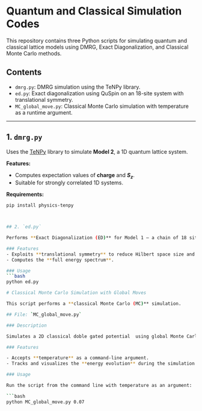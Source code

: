 # Quantum and Classical Simulation Codes

This repository contains three Python scripts for simulating quantum and classical lattice models using DMRG, Exact Diagonalization, and Classical Monte Carlo methods.

## Contents

- `dmrg.py`: DMRG simulation using the TeNPy library.
- `ed.py`: Exact diagonalization using QuSpin on an 18-site system with translational symmetry.
- `MC_global_move.py`: Classical Monte Carlo simulation with temperature as a runtime argument.

---

## 1. `dmrg.py`

Uses the [TeNPy](https://github.com/tenpy/tenpy) library to simulate **Model 2**, a 1D quantum lattice system.

**Features:**
- Computes expectation values of **charge** and **$S_z$**.
- Suitable for strongly correlated 1D systems.

**Requirements:**
```bash
pip install physics-tenpy



## 2. `ed.py`

Performs **Exact Diagonalization (ED)** for Model 1 — a chain of 18 sites with nearest-neighbor interactions, using the [QuSpin](https://github.com/weinbe58/QuSpin) library.

### Features
- Exploits **translational symmetry** to reduce Hilbert space size and improve performance.
- Computes the **full energy spectrum**.

### Usage
```bash
python ed.py

# Classical Monte Carlo Simulation with Global Moves

This script performs a **classical Monte Carlo (MC)** simulation.

## File: `MC_global_move.py`

### Description

Simulates a 2D classical doble gated potential  using global Monte Carlo moves at a specified temperature.

### Features

- Accepts **temperature** as a command-line argument.
- Tracks and visualizes the **energy evolution** during the simulation.

### Usage

Run the script from the command line with temperature as an argument:

```bash
python MC_global_move.py 0.07

